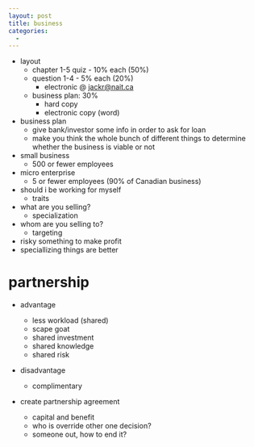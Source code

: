 ```yaml
---
layout: post
title: business
categories:
  -
---
```


- layout
    - chapter 1-5 quiz - 10% each (50%)
    - question 1-4 - 5% each (20%)
        - electronic @ jackr@nait.ca
    - business plan: 30%
        - hard copy
        - electronic copy (word)
- business plan
    - give bank/investor some info in order to ask for loan
    - make you think the whole bunch of different things to determine whether the business is viable or not
- small business
    - 500 or fewer employees
- micro enterprise
    - 5 or fewer employees (90% of Canadian business)
- should i be working for myself
    - traits
- what are you selling?
    - specialization
- whom are you selling to?
    - targeting
- risky something to make profit
- speciallizing things are better

# partnership

- advantage
    - less workload (shared)
    - scape goat
    - shared investment
    - shared knowledge
    - shared risk
- disadvantage
    - complimentary

- create partnership agreement
    - capital and benefit
    - who is override other one decision?
    - someone out, how to end it?
